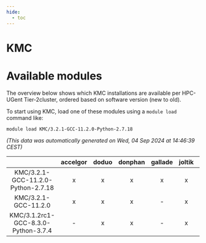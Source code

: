 ```yaml
---
hide:
  - toc
---
```


KMC
===

# Available modules


The overview below shows which KMC installations are available per HPC-UGent Tier-2cluster, ordered based on software version (new to old).

To start using KMC, load one of these modules using a `module load` command like:

```shell
module load KMC/3.2.1-GCC-11.2.0-Python-2.7.18
```

*(This data was automatically generated on Wed, 04 Sep 2024 at 14:46:39 CEST)*  

| |accelgor|doduo|donphan|gallade|joltik|shinx|skitty|
| :---: | :---: | :---: | :---: | :---: | :---: | :---: | :---: |
|KMC/3.2.1-GCC-11.2.0-Python-2.7.18|x|x|x|x|x|-|x|
|KMC/3.2.1-GCC-11.2.0|x|x|x|-|x|-|x|
|KMC/3.1.2rc1-GCC-8.3.0-Python-3.7.4|-|x|x|-|x|-|-|
